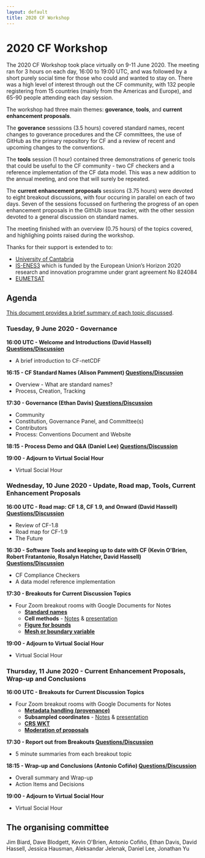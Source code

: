 ```yaml
---
layout: default
title: 2020 CF Workshop
---
```


# 2020 CF Workshop

The 2020 CF Workshop took place virtually on 9-11 June 2020. The
meeting ran for 3 hours on each day, 16:00 to 19:00 UTC, and was
followed by a short purely social time for those who could and wanted
to stay on. There was a high level of interest through out the CF
community, with 132 people registering from 15 countries (mainly from
the Americas and Europe), and 65-90 people attending each day session.

The workshop had three main themes: **goverance**, **tools**, and
**current enhancement proposals**.

The **goverance** sesssions (3.5 hours) covered standard names, recent
changes to goverance procedures and the CF committees, the use of
GitHub as the primary repository for CF and a review of recent and
upcoming changes to the conventions.

The **tools** session (1 hour) contained three demonstrations of
generic tools that could be useful to the CF community - two CF
checkers and a reference implementation of the CF data model. This was
a new addition to the annual meeting, and one that will surely be
repeated.

The **current enhancement proposals** sessions (3.75 hours) were
devoted to eight breakout discussions, with four occuring in parallel
on each of two days. Seven of the sessions focussed on furthering the
progress of an open enhancement proposals in the GithUb issue tracker,
with the other session devoted to a general discussion on standard
names.

The meeting finished with an overview (0.75 hours) of the topics
covered, and highlighing points raised during the workshop.

Thanks for their support is extended to to:
 - [University of Cantabria](https://web.unican.es/en/)
 - [IS-ENES3](https://is.enes.org/) which is funded by the European Union’s Horizon 2020 research and innovation programme under grant agreement No 824084
 - [EUMETSAT](https://www.eumetsat.int/)

## Agenda

[This document provides a brief summary of each topic discussed](2020-workshop/CF-meeting-2020-discussion-topics.pdf).

### Tuesday, 9 June 2020 - Governance
**16:00 UTC - Welcome and Introductions (David Hassell) [Questions/Discussion](2020-workshop/Plenary-discussion-notes.pdf)**
* A brief introduction to CF-netCDF

**16:15 - CF Standard Names (Alison Pamment) [Questions/Discussion](2020-workshop/Plenary-discussion-notes.pdf)**
* Overview - What are standard names?
* Process, Creation, Tracking

**17:30 - Governance (Ethan Davis) [Questions/Discussion](2020-workshop/Plenary-discussion-notes.pdf)**
* Community
* Constitution, Governance Panel, and Committee(s)
* Contributors
* Process: Conventions Document and Website

**18:15 - Process Demo and Q&A (Daniel Lee) [Questions/Discussion](2020-workshop/Plenary-discussion-notes.pdf)**

**19:00 - Adjourn to Virtual Social Hour**
* Virtual Social Hour

### Wednesday, 10 June 2020 - Update, Road map, Tools, Current Enhancement Proposals
**16:00 UTC - Road map: CF 1.8, CF 1.9, and Onward (David Hassell) [Questions/Discussion](2020-workshop/Plenary-discussion-notes.pdf)**
* Review of CF-1.8
* Road map for CF-1.9
* The Future

**16:30 - Software Tools and keeping up to date with CF (Kevin O'Brien, Robert Fratantonio, Rosalyn Hatcher, David Hassell) [Questions/Discussion](2020-workshop/Plenary-discussion-notes.pdf)**
* CF Compliance Checkers
* A data model reference implementation

**17:30 - Breakouts for Current Discussion Topics**
* Four Zoom breakout rooms with Google Documents for Notes
  * **[Standard names](2020-workshop/Standard-names-discussion-notes.pdf)**
  * **Cell methods** - [Notes](2020-workshop/Cell-methods-discussion-notes.pdf) & [presentation](2020-workshop/Cell_methods__Breakout-intro.pdf)
  * **[Figure for bounds](2020-workshop/Figure-for-bounds-discussion-notes.pdf)**
  * **[Mesh or boundary variable](2020-workshop/Mesh-or-boundary-variable-discussion-notes.pdf)**

**19:00 - Adjourn to Virtual Social Hour**
* Virtual Social Hour

### Thursday, 11 June 2020 - Current Enhancement Proposals, Wrap-up and Conclusions
**16:00 UTC - Breakouts for Current Discussion Topics**
* Four Zoom breakout rooms with Google Documents for Notes
  * **[Metadata handling (provenance)](2020-workshop/Metadata-handling-provenance-discussion-notes.pdf)**
  * **Subsampled coordinates** - [Notes](2020-workshop/Subsampled-coordinates-discussion-notes.pdf) & [presentation](2020-workshop/Subsampled-coordinates-in-CF-netCDF.pdf)
  * **[CRS WKT](2020-workshop/CRS-WKT-discussion-notes.pdf)**
  * **[Moderation of proposals](2020-workshop/Moderation-of-proposals-discussion-notes.pdf)**

**17:30 - Report out from Breakouts [Questions/Discussion](2020-workshop/Plenary-discussion-notes.pdf)**
* 5 minute summaries from each breakout topic

**18:15 - Wrap-up and Conclusions (Antonio Cofiño) [Questions/Discussion](2020-workshop/Plenary-discussion-notes.pdf)**
* Overall summary and Wrap-up
* Action Items and Decisions

**19:00 - Adjourn to Virtual Social Hour**
* Virtual Social Hour

## The organising committee

Jim Biard, Dave Blodgett, Kevin O'Brien, Antonio Cofiño, Ethan Davis,
David Hassell, Jessica Hausman, Aleksandar Jelenak, Daniel Lee,
Jonathan Yu

